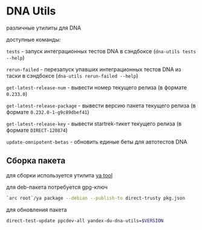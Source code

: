 # DNA Utils

различные утилиты для DNA

доступные команды:

`tests` - запуск интеграционных тестов DNA в сэндбоксе (`dna-utils tests --help`)

`rerun-failed` - перезапуск упавших интеграционных тестов DNA из таски в сэндбоксе (`dna-utils rerun-failed --help`)

`get-latest-release-num` - вывести номер текущего релиза (в формате `0.233.0`)

`get-latest-release-package` - вывести версию пакета текущего релиза (в формате `0.232.0-1-g9c89dbef41`)

`get-latest-release-key` - вывести startrek-тикет текущего релиза (в формате `DIRECT-120874`)

`update-omnipotent-betas` - обновить единые беты для автотестов DNA

## Сборка пакета

для сборки используется утилита [ya tool](https://wiki.yandex-team.ru/yatool/)

для deb-пакета потребуется gpg-ключ

```bash
`arc root`/ya package --debian --publish-to direct-trusty pkg.json
```

для обновления пакета
```bash
direct-test-update ppcdev-all yandex-du-dna-utils=$VERSION
```
